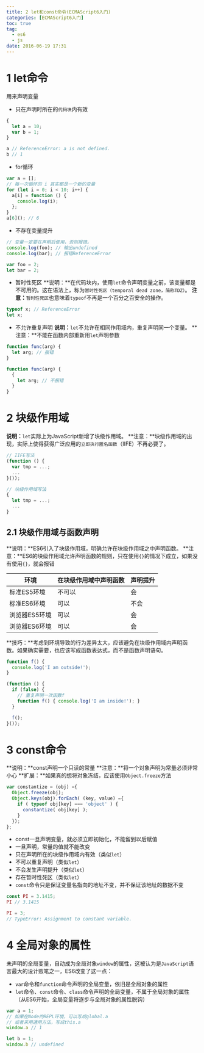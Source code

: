 ```yaml
---
title: 2 let和const命令(ECMAScript6入门)
categories: [ECMAScript6入门]
toc: true
tag:
  - es6
  - js
date: 2016-06-19 17:31
---
```


# 1 let命令
用来声明变量

+ 只在声明时所在的`代码块`内有效

```javascript
{
  let a = 10;
  var b = 1;
}

a // ReferenceError: a is not defined.
b // 1
```

+ for循环

```javascript
var a = [];
// 每一次循环的 i 其实都是一个新的变量
for (let i = 0; i < 10; i++) {
  a[i] = function () {
    console.log(i);
  };
}
a[6](); // 6
```

+ 不存在变量提升

```javascript
// 变量一定要在声明后使用，否则报错。
console.log(foo); // 输出undefined
console.log(bar); // 报错ReferenceError

var foo = 2;
let bar = 2;
```

+ 暂时性死区
**说明：**在代码块内，使用`let`命令声明变量之前，该变量都是不可用的。这在语法上，称为`暂时性死区（temporal dead zone，简称TDZ）`。
**注意：**`暂时性死区`也意味着`typeof`不再是一个百分之百安全的操作。

```javascript
typeof x; // ReferenceError
let x;
```

+ 不允许重复声明
**说明：**`let`不允许在相同作用域内，重复声明同一个变量。
**注意：**不能在函数内部重新用`let`声明参数

```javascript
function func(arg) {
  let arg; // 报错
}

function func(arg) {
  {
    let arg; // 不报错
  }
}
```

# 2 块级作用域
**说明：**`let`实际上为JavaScript新增了块级作用域。
**注意：**块级作用域的出现，实际上使得获得广泛应用的`立即执行匿名函数`（IIFE）不再必要了。

```javascript
// IIFE写法
(function () {
  var tmp = ...;
  ...
}());

// 块级作用域写法
{
  let tmp = ...;
  ...
}
```


## 2.1 块级作用域与函数声明

**说明：**ES6引入了块级作用域，明确允许在块级作用域之中声明函数。
**注意：**ES6的块级作用域允许声明函数的规则，只在使用`{}`的情况下成立，如果没有使用`{}`，就会报错

环境|在块级作用域中声明函数|声明提升
-|-|-
标准ES5环境|不可以|会
标准ES6环境|可以|不会
浏览器ES5环境|可以|会
浏览器ES6环境|可以|会

**技巧：**考虑到环境导致的行为差异太大，应该避免在块级作用域内声明函数。如果确实需要，也应该写成函数表达式，而不是函数声明语句。
```javascript
function f() {
  console.log('I am outside!');
}

(function () {
  if (false) {
    // 重复声明一次函数f
    function f() { console.log('I am inside!'); }
  }

  f();
}());
```

# 3 const命令
**说明：**const声明一个只读的常量
**注意：**将一个对象声明为常量必须非常小心
**扩展：**如果真的想将对象冻结，应该使用`Object.freeze`方法
```javascript
var constantize = (obj) ={
  Object.freeze(obj);
  Object.keys(obj).forEach( (key, value) ={
    if ( typeof obj[key] === 'object' ) {
      constantize( obj[key] );
    }
  });
};
```

+ const一旦声明变量，就必须立即初始化，不能留到以后赋值
+ 一旦声明，常量的值就不能改变
+ 只在声明所在的块级作用域内有效（类似`let`）
+ 不可以重复声明（类似`let`）
+ 不会发生声明提升（类似`let`）
+ 存在暂时性死区（类似`let`）
+ `const`命令只是保证变量名指向的地址不变，并不保证该地址的数据不变

```javascript
const PI = 3.1415;
PI // 3.1415

PI = 3;
// TypeError: Assignment to constant variable.
```

# 4 全局对象的属性
未声明的全局变量，自动成为全局对象`window`的属性，这被认为是`JavaScript`语言最大的设计败笔之一，ES6改变了这一点：
+ `var`命令和`function`命令声明的全局变量，依旧是全局对象的属性
+ `let`命令、`const`命令、`class`命令声明的全局变量，不属于全局对象的属性（从ES6开始，全局变量将逐步与全局对象的属性脱钩）

```javascript
var a = 1;
// 如果在Node的REPL环境，可以写成global.a
// 或者采用通用方法，写成this.a
window.a // 1

let b = 1;
window.b // undefined
```